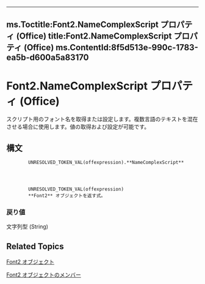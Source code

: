 

---
ms.Toctitle:Font2.NameComplexScript プロパティ (Office)
title:Font2.NameComplexScript プロパティ (Office)
ms.ContentId:8f5d513e-990c-1783-ea5b-d600a5a83170
---
# Font2.NameComplexScript プロパティ (Office)




スクリプト用のフォント名を取得または設定します。複数言語のテキストを混在させる場合に使用します。値の取得および設定が可能です。

## 構文

            UNRESOLVED_TOKEN_VAL(offexpression).**NameComplexScript**




            UNRESOLVED_TOKEN_VAL(offexpression)
            **Font2** オブジェクトを返す式。

### 戻り値
文字列型 (String)





## Related Topics

[Font2 オブジェクト](8e892c52-56d9-72bd-2893-b15a17cd59ae.md)

[Font2 オブジェクトのメンバー](8c91a433-b474-486a-4c03-eb9f7b44ecb0.md)




